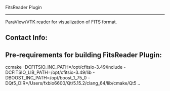 FitsReader Plugin

---------------------------------------------------------

ParaView/VTK reader for visualization of FITS format.




Contact Info:
------------


Pre-requirements for building FitsReader Plugin:
----------------------------------------------------




ccmake -DCFITSIO_INC_PATH=/opt/cfitsio-3.49/include -DCFITSIO_LIB_PATH=/opt/cfitsio-3.49/lib -DBOOST_INC_PATH=/opt/boost_1_75_0 -DQt5_DIR=/Users/fxbio6600/Qt/5.15.2/clang_64/lib/cmake/Qt5 ..
